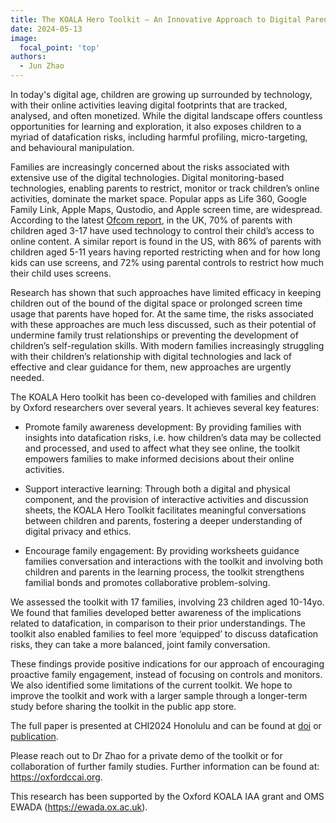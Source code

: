 ```yaml
---
title: The KOALA Hero Toolkit – An Innovative Approach to Digital Parenting
date: 2024-05-13
image:
  focal_point: 'top'
authors:
  - Jun Zhao
---
```



In today's digital age, children are growing up surrounded by technology, with their online activities leaving digital footprints that are tracked, analysed, and often monetized. While the digital landscape offers countless opportunities for learning and exploration, it also exposes children to a myriad of datafication risks, including harmful profiling, micro-targeting, and behavioural manipulation.

Families are increasingly concerned about the risks associated with extensive use of the digital technologies. Digital monitoring-based technologies, enabling parents to restrict, monitor or track children’s online activities, dominate the market space. Popular apps as Life 360, Google Family Link, Apple Maps, Qustodio, and Apple screen time, are widespread. According to the latest [Ofcom report](https://www.ofcom.org.uk/__data/assets/pdf_file/0029/272288/online-nation-2023-report.pdf), in the UK, 70% of parents with children aged 3-17 have used technology to control their child’s access to online content. A similar report is found in the US, with 86% of parents with children aged 5-11 years having reported restricting when and for how long kids can use screens, and 72% using parental controls to restrict how much their child uses screens. 

Research has shown that such approaches have limited efficacy in keeping children out of the bound of the digital space or prolonged screen time usage that parents have hoped for. At the same time, the risks associated with these approaches are much less discussed, such as their potential of undermine family trust relationships or preventing the development of children’s self-regulation skills. With modern families increasingly struggling with their children’s relationship with digital technologies and lack of effective and clear guidance for them, new approaches are urgently needed.


The KOALA Hero toolkit has been co-developed with families and children by Oxford researchers over several years. It achieves several key features:
* Promote family awareness development: By providing families with insights into datafication risks, i.e. how children’s data may be collected and processed, and used to affect what they see online, the toolkit empowers families to make informed decisions about their online activities.

* Support interactive learning: Through both a digital and physical component, and the provision of interactive activities and discussion sheets, the KOALA Hero Toolkit facilitates meaningful conversations between children and parents, fostering a deeper understanding of digital privacy and ethics.


* Encourage family engagement: By providing worksheets guidance families conversation and interactions with the toolkit and involving both children and parents in the learning process, the toolkit strengthens familial bonds and promotes collaborative problem-solving.


We assessed the toolkit with 17 families, involving 23 children aged 10-14yo. We found that families developed better awareness of the implications related to datafication, in comparison to their prior understandings. The toolkit also enabled families to feel more ‘equipped’ to discuss datafication risks, they can take a more balanced, joint family conversation.

These findings provide positive indications for our approach of encouraging proactive family engagement, instead of focusing on controls and monitors. We also identified some limitations of the current toolkit. We hope to improve the toolkit and work with a larger sample through a longer-term study before sharing the toolkit in the public app store.

The full paper is presented at CHI2024 Honolulu and can be found at [doi](https://dl.acm.org/doi/10.1145/3613904.3642283) or [publication](https://oxfordccai.org/publication/conference-paper-2024/). 

Please reach out to Dr Zhao for a private demo of the toolkit or for collaboration of further family studies. Further information can be found at: https://oxfordccai.org.

This research has been supported by the Oxford KOALA IAA grant and OMS EWADA (https://ewada.ox.ac.uk). 
